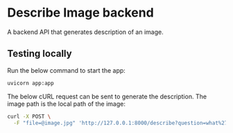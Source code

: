 # Describe Image backend

A backend API that generates description of an image.

## Testing locally

Run the below command to start the app:

```bash
uvicorn app:app
```

The below cURL request can be sent to generate the description. The image path is the local path of the image:

```bash
curl -X POST \
  -F "file=@image.jpg" 'http://127.0.0.1:8000/describe?question=what%27s%20in%20the%20image'
```